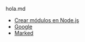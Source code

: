 hola.md
- [Crear módulos en Node.js](https://docs.npmjs.com/getting-started/publishing-npm-packages)
- [Google](https://www.google.com)
- [Marked](https://github.com/markedjs/marked/blob/master/docs/USING_PRO.md)
